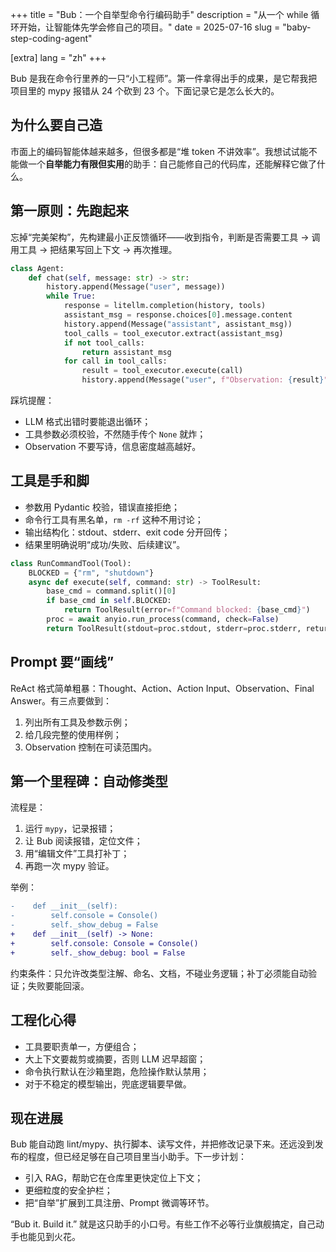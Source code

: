+++
title = "Bub：一个自举型命令行编码助手"
description = "从一个 while 循环开始，让智能体先学会修自己的项目。"
date = 2025-07-16
slug = "baby-step-coding-agent"

[extra]
lang = "zh"
+++

Bub 是我在命令行里养的一只“小工程师”。第一件拿得出手的成果，是它帮我把项目里的 mypy 报错从 24 个砍到 23 个。下面记录它是怎么长大的。

## 为什么要自己造

市面上的编码智能体越来越多，但很多都是“堆 token 不讲效率”。我想试试能不能做一个**自举能力有限但实用**的助手：自己能修自己的代码库，还能解释它做了什么。

## 第一原则：先跑起来

忘掉“完美架构”，先构建最小正反馈循环——收到指令，判断是否需要工具 → 调用工具 → 把结果写回上下文 → 再次推理。

```python
class Agent:
    def chat(self, message: str) -> str:
        history.append(Message("user", message))
        while True:
            response = litellm.completion(history, tools)
            assistant_msg = response.choices[0].message.content
            history.append(Message("assistant", assistant_msg))
            tool_calls = tool_executor.extract(assistant_msg)
            if not tool_calls:
                return assistant_msg
            for call in tool_calls:
                result = tool_executor.execute(call)
                history.append(Message("user", f"Observation: {result}"))
```

踩坑提醒：

- LLM 格式出错时要能退出循环；
- 工具参数必须校验，不然随手传个 `None` 就炸；
- Observation 不要写诗，信息密度越高越好。

## 工具是手和脚

- 参数用 Pydantic 校验，错误直接拒绝；
- 命令行工具有黑名单，`rm -rf` 这种不用讨论；
- 输出结构化：stdout、stderr、exit code 分开回传；
- 结果里明确说明“成功/失败、后续建议”。

```python
class RunCommandTool(Tool):
    BLOCKED = {"rm", "shutdown"}
    async def execute(self, command: str) -> ToolResult:
        base_cmd = command.split()[0]
        if base_cmd in self.BLOCKED:
            return ToolResult(error=f"Command blocked: {base_cmd}")
        proc = await anyio.run_process(command, check=False)
        return ToolResult(stdout=proc.stdout, stderr=proc.stderr, returncode=proc.returncode)
```

## Prompt 要“画线”

ReAct 格式简单粗暴：Thought、Action、Action Input、Observation、Final Answer。有三点要做到：

1. 列出所有工具及参数示例；
2. 给几段完整的使用样例；
3. Observation 控制在可读范围内。

## 第一个里程碑：自动修类型

流程是：

1. 运行 `mypy`，记录报错；
2. 让 Bub 阅读报错，定位文件；
3. 用“编辑文件”工具打补丁；
4. 再跑一次 mypy 验证。

举例：

```diff
-    def __init__(self):
-        self.console = Console()
-        self._show_debug = False
+    def __init__(self) -> None:
+        self.console: Console = Console()
+        self._show_debug: bool = False
```

约束条件：只允许改类型注解、命名、文档，不碰业务逻辑；补丁必须能自动验证；失败要能回滚。

## 工程化心得

- 工具要职责单一，方便组合；
- 大上下文要裁剪或摘要，否则 LLM 迟早超窗；
- 命令执行默认在沙箱里跑，危险操作默认禁用；
- 对于不稳定的模型输出，兜底逻辑要早做。

## 现在进展

Bub 能自动跑 lint/mypy、执行脚本、读写文件，并把修改记录下来。还远没到发布的程度，但已经足够在自己项目里当小助手。下一步计划：

- 引入 RAG，帮助它在仓库里更快定位上下文；
- 更细粒度的安全护栏；
- 把“自举”扩展到工具注册、Prompt 微调等环节。

“Bub it. Build it.” 就是这只助手的小口号。有些工作不必等行业旗舰搞定，自己动手也能见到火花。
